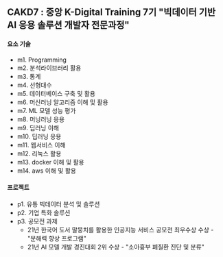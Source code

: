 ## CAKD7 : 중앙 K-Digital Training 7기 "빅데이터 기반 AI 응용 솔루션 개발자 전문과정" 

#### 요소 기술

- m1. Programming
- m2. 분석라이브러리 활용
- m3. 통계
- m4. 선형대수
- m5. 데이터베이스 구축 및 활용
- m6. 머신러닝 알고리즘 이해 및 활용
- m7. ML 모델 성능 평가
- m8. 머닝러닝 응용
- m9. 딥러닝 이해 
- m10. 딥러닝 응용
- m11. 웹서비스 이해
- m12. 리눅스 활용
- m13. docker 이해 및 활용
- m14. aws 이해 및 활용

#### 프로젝트

- p1. 유통 빅데이터 분석 및 솔루션
- p2. 기업 특화 솔루션
- p3. 공모전 과제
  - 21년 한국어 도서 말뭉치를 활용한 인공지능 서비스 공모전 최우수상 수상 - "문해력 향상 프로그램"
  - 21년 AI 모델 개발 경진대회 2위 수상 - "소아흉부 폐질환 진단 및 분류"
